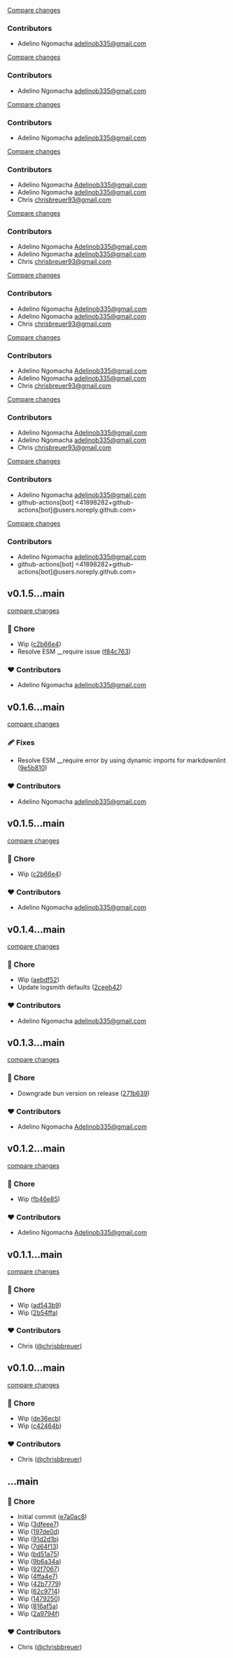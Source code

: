 [Compare changes](https://github.com/stacksjs/logsmith/compare/v0.1.11...HEAD)

### Contributors

- Adelino Ngomacha <adelinob335@gmail.com>

[Compare changes](https://github.com/stacksjs/logsmith/compare/v0.1.10...HEAD)

### Contributors

- Adelino Ngomacha <adelinob335@gmail.com>

[Compare changes](https://github.com/stacksjs/logsmith/compare/v0.1.9...HEAD)

### Contributors

- Adelino Ngomacha <adelinob335@gmail.com>

[Compare changes](https://github.com/stacksjs/logsmith/compare/v0.1.0...v0.1.8)

### Contributors

- Adelino Ngomacha <Adelinob335@gmail.com>
- Adelino Ngomacha <adelinob335@gmail.com>
- Chris <chrisbreuer93@gmail.com>

[Compare changes](https://github.com/stacksjs/logsmith/compare/v0.1.0...v0.1.8)

### Contributors

- Adelino Ngomacha <Adelinob335@gmail.com>
- Adelino Ngomacha <adelinob335@gmail.com>
- Chris <chrisbreuer93@gmail.com>

[Compare changes](https://github.com/stacksjs/logsmith/compare/v0.1.0...v0.1.8)

### Contributors

- Adelino Ngomacha <Adelinob335@gmail.com>
- Adelino Ngomacha <adelinob335@gmail.com>
- Chris <chrisbreuer93@gmail.com>

[Compare changes](https://github.com/stacksjs/logsmith/compare/v0.1.0...v0.1.8)

### Contributors

- Adelino Ngomacha <Adelinob335@gmail.com>
- Adelino Ngomacha <adelinob335@gmail.com>
- Chris <chrisbreuer93@gmail.com>

[Compare changes](https://github.com/stacksjs/logsmith/compare/v0.1.0...v0.1.8)

### Contributors

- Adelino Ngomacha <Adelinob335@gmail.com>
- Adelino Ngomacha <adelinob335@gmail.com>
- Chris <chrisbreuer93@gmail.com>

[Compare changes](https://github.com/stacksjs/logsmith/compare/v0.1.8...HEAD)

### Contributors

- Adelino Ngomacha <adelinob335@gmail.com>
- github-actions[bot] <41898282+github-actions[bot]@users.noreply.github.com>

[Compare changes](https://github.com/stacksjs/logsmith/compare/v0.1.8...HEAD)

### Contributors

- Adelino Ngomacha <adelinob335@gmail.com>
- github-actions[bot] <41898282+github-actions[bot]@users.noreply.github.com>

## v0.1.5...main

[compare changes](https://github.com/stacksjs/logsmith/compare/v0.1.5...main)

### 🏡 Chore

- Wip ([c2b66e4](https://github.com/stacksjs/logsmith/commit/c2b66e4))
- Resolve ESM __require issue ([f84c763](https://github.com/stacksjs/logsmith/commit/f84c763))

### ❤️ Contributors

- Adelino Ngomacha <adelinob335@gmail.com>

## v0.1.6...main

[compare changes](https://github.com/stacksjs/logsmith/compare/v0.1.6...main)

### 🩹 Fixes

- Resolve ESM __require error by using dynamic imports for markdownlint ([9e5b810](https://github.com/stacksjs/logsmith/commit/9e5b810))

### ❤️ Contributors

- Adelino Ngomacha <adelinob335@gmail.com>

## v0.1.5...main

[compare changes](https://github.com/stacksjs/logsmith/compare/v0.1.5...main)

### 🏡 Chore

- Wip ([c2b66e4](https://github.com/stacksjs/logsmith/commit/c2b66e4))

### ❤️ Contributors

- Adelino Ngomacha <adelinob335@gmail.com>

## v0.1.4...main

[compare changes](https://github.com/stacksjs/logsmith/compare/v0.1.4...main)

### 🏡 Chore

- Wip ([aebdf52](https://github.com/stacksjs/logsmith/commit/aebdf52))
- Update logsmith defaults ([2ceeb42](https://github.com/stacksjs/logsmith/commit/2ceeb42))

### ❤️ Contributors

- Adelino Ngomacha <adelinob335@gmail.com>

## v0.1.3...main

[compare changes](https://github.com/stacksjs/logsmith/compare/v0.1.3...main)

### 🏡 Chore

- Downgrade bun version on release ([271b639](https://github.com/stacksjs/logsmith/commit/271b639))

### ❤️ Contributors

- Adelino Ngomacha <Adelinob335@gmail.com>

## v0.1.2...main

[compare changes](https://github.com/stacksjs/logsmith/compare/v0.1.2...main)

### 🏡 Chore

- Wip ([fb46e85](https://github.com/stacksjs/logsmith/commit/fb46e85))

### ❤️ Contributors

- Adelino Ngomacha <Adelinob335@gmail.com>

## v0.1.1...main

[compare changes](https://github.com/stacksjs/logsmith/compare/v0.1.1...main)

### 🏡 Chore

- Wip ([ad543b9](https://github.com/stacksjs/logsmith/commit/ad543b9))
- Wip ([2b54ffa](https://github.com/stacksjs/logsmith/commit/2b54ffa))

### ❤️ Contributors

- Chris ([@chrisbbreuer](https://github.com/chrisbbreuer))

## v0.1.0...main

[compare changes](https://github.com/stacksjs/logsmith/compare/v0.1.0...main)

### 🏡 Chore

- Wip ([de36ecb](https://github.com/stacksjs/logsmith/commit/de36ecb))
- Wip ([c42464b](https://github.com/stacksjs/logsmith/commit/c42464b))

### ❤️ Contributors

- Chris ([@chrisbbreuer](https://github.com/chrisbbreuer))

## ...main

### 🏡 Chore

- Initial commit ([e7a0ac8](https://github.com/stacksjs/logsmith/commit/e7a0ac8))
- Wip ([3dfeee7](https://github.com/stacksjs/logsmith/commit/3dfeee7))
- Wip ([197de0d](https://github.com/stacksjs/logsmith/commit/197de0d))
- Wip ([91d2d1b](https://github.com/stacksjs/logsmith/commit/91d2d1b))
- Wip ([7d64f13](https://github.com/stacksjs/logsmith/commit/7d64f13))
- Wip ([bd51a75](https://github.com/stacksjs/logsmith/commit/bd51a75))
- Wip ([9b6a34a](https://github.com/stacksjs/logsmith/commit/9b6a34a))
- Wip ([92f7067](https://github.com/stacksjs/logsmith/commit/92f7067))
- Wip ([4ffa4e7](https://github.com/stacksjs/logsmith/commit/4ffa4e7))
- Wip ([42b7779](https://github.com/stacksjs/logsmith/commit/42b7779))
- Wip ([62c9714](https://github.com/stacksjs/logsmith/commit/62c9714))
- Wip ([1479250](https://github.com/stacksjs/logsmith/commit/1479250))
- Wip ([816af5a](https://github.com/stacksjs/logsmith/commit/816af5a))
- Wip ([2a9794f](https://github.com/stacksjs/logsmith/commit/2a9794f))

### ❤️ Contributors

- Chris ([@chrisbbreuer](https://github.com/chrisbbreuer))
